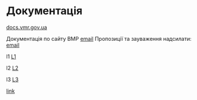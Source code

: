 # Документація

[docs.vmr.gov.ua](https://docs.vmr.gov.ua)

Документація по сайту ВМР
[email](mailto:steven13@vmr.gov.ua?subject=</>)
Пропозиції та зауваження надсилати: [email](mailto:steven13@vmr.gov.ua?subject=<L1>)


l1 
[L1]

l2
[L2]

l3
[L3]


[L3]: [L2]test
 
[link](/)

[L1]: /
[L2]: mailto:steven13@vmr.gov.ua?subject=
